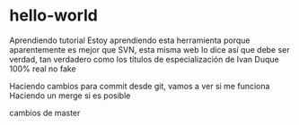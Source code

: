 # hello-world
Aprendiendo tutorial
Estoy aprendiendo esta herramienta porque aparentemente es mejor que SVN, esta misma web lo dice así que debe ser verdad, tan verdadero como los títulos de especialización de Ivan Duque 100% real no fake

Haciendo cambios para commit desde git, vamos a ver si me funciona
Haciendo un merge si es posible

cambios de master